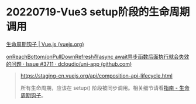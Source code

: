 # 20220719-Vue3 setup阶段的生命周期调用

[生命周期钩子 | Vue.js (vuejs.org)](https://staging-cn.vuejs.org/guide/essentials/lifecycle.html#registering-lifecycle-hooks)

[onReachBottom/onPullDownRefresh在async await异步函数后面执行就会失效的问题 · Issue #3711 · dcloudio/uni-app (github.com)](https://github.com/dcloudio/uni-app/issues/3711)

> https://staging-cn.vuejs.org/api/composition-api-lifecycle.html
>
> 所有生命周期，应该在 setup() 阶段被同步调用。相关细节请看[指南 - 生命周期钩子](https://staging-cn.vuejs.org/guide/essentials/lifecycle.html)。